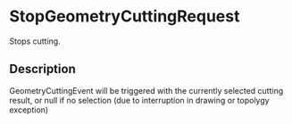 # StopGeometryCuttingRequest

Stops cutting.

## Description

GeometryCuttingEvent will be triggered with the currently selected cutting result, or null if no selection (due to interruption in drawing or topolygy exception)
